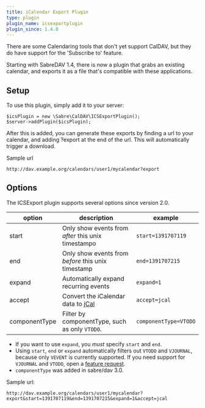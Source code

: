 ```yaml
---
title: iCalendar Export Plugin
type: plugin
plugin_name: icsexportplugin
plugin_since: 1.4.0
---
```


There are some Calendaring tools that don't yet support CalDAV, but they do
have support for the 'Subscribe to' feature.

Starting with SabreDAV 1.4, there is now a plugin that grabs an existing
calendar, and exports it as a file that's compatible with these applications.

Setup
-----

To use this plugin, simply add it to your server:

    $icsPlugin = new \Sabre\CalDAV\ICSExportPlugin();
    $server->addPlugin($icsPlugin);

After this is added, you can generate these exports by finding a url to your
calendar, and adding ?export at the end of the url. This will automatically
trigger a download.

Sample url

    http://dav.example.org/calendars/user1/mycalendar?export


Options
-------

The ICSExport plugin supports several options since version 2.0.

| option        | description                                         | example               |
| ------------- | --------------------------------------------------- | --------------------- |
| start         | Only show events from _after_ this unix timestampo  | `start=1391707119`    |
| end           | Only show events from _before_ this unix timestamp  | `end=1391707215`      |
| expand        | Automatically expand recurring events               | `expand=1`            |
| accept        | Convert the iCalendar data to [jCal][1]             | `accept=jcal`         |
| componentType | Filter by componentType, such as only `VTODO`.      | `componentType=VTODO` |


* If you want to use `expand`, you _must_ specify `start` and `end`.
* Using `start`, `end` or `expand` automatically filters out `VTODO` and
  `VJOURNAL`, because only `VEVENT` is currently supported. If you need support
  for `VJOURNAL` and `VTODO`, open a [feature request][2].
* `componentType` was added in sabre/dav 3.0.

Sample url:

    http://dav.example.org/calendars/user1/mycalendar?export&start=1391707119&end=1391707215&expand=1&accept=jcal


[1]: /vobject/json
[2]: https://github.com/sabre-io/dav/issues/new

